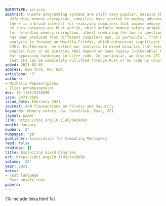 ```yaml
---
ENTRYTYPE: article
abstract: Unsafe programming systems are still very popular, despite the shortcomings due to several published memory-corruption vulnerabilities. Toward
  defending memory corruption, compilers have started to employ advanced software hardening such as Control-flow Integrity (CFI) and SafeStack. However,
  there is a broad interest for realizing compilers that impose memory safety with no heavy runtime support (e.g., garbage collection). Representative examples
  of this category are Rust and Go, which enforce memory safety primarily statically at compile time.Software hardening and Rust/Go are promising directions
  for defending memory corruption, albeit combining the two is questionable. In this article, we consider hardened mixed binaries, i.e., machine code that
  has been produced from different compilers and, in particular, from hardened C/C++ and Rust/Go (e.g., Mozilla Firefox, Dropbox, npm, and Docker). Our
  analysis is focused on Mozilla Firefox, which outsources significant code to Rust and is open source with known public vulnerabilities (with assigned
  CVE). Furthermore, we extend our analysis in mixed binaries that leverage Go, and we derive similar results.The attacks explored in this article do not
  exploit Rust or Go binaries that depend on some legacy (vulnerable) C/C++ code. In contrast, we explore how Rust/Go compiled code can stand as a vehicle
  for bypassing hardening in C/C++ code. In particular, we discuss CFI and SafeStack, which are available in the latest Clang. Our assessment concludes
  that CFI can be completely nullified through Rust or Go code by constructing much simpler attacks than state-of-the-art CFI bypasses.
added: 2021-03-05
address: New York, NY, USA
articleno: '7'
authors:
- Michalis Papaevripides
- Elias Athanasopoulos
doi: 10.1145/3418898
issn: 2471-2566
issue_date: February 2021
journal: ACM Transactions on Privacy and Security
keywords: Memory safety, Go, SafeStack, Rust, CFI
layout: paper
link: https://doi.org/10.1145/3418898
month: January
number: '2'
numpages: '29'
publisher: Association for Computing Machinery
read: false
readings: []
title: Exploiting mixed binaries
url: https://doi.org/10.1145/3418898
volume: '24'
year: 2021
notes:
- Rust language
- Rust unsafe code
papers:
---
```



{% include links.html %}

